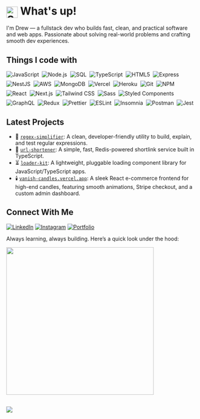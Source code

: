 <h1><img src="https://media.giphy.com/media/hvRJCLFzcasrR4ia7z/giphy.gif" alt="Sparkle welcome gif" width="30" style="vertical-align: middle;" /> What's up!</h1>
<p>I'm Drew — a fullstack dev who builds fast, clean, and practical software and web apps. Passionate about solving real-world problems and crafting smooth dev experiences.</p>

<h2>Things I code with</h2>

<div style="display: flex; flex-wrap: wrap; gap: 8px; align-items: center;">
  <!-- Languages & Core -->
  <img src="https://img.shields.io/badge/JavaScript-F7DF1E?style=flat&logo=javascript&logoColor=black" alt="JavaScript" />
  <img src="https://img.shields.io/badge/Node.js-339933?style=flat&logo=node.js&logoColor=white" alt="Node.js" />
  <img src="https://img.shields.io/badge/SQL-4479A1?style=flat&logo=postgresql&logoColor=white" alt="SQL" />
  <img src="https://img.shields.io/badge/TypeScript-3178C6?style=flat&logo=typescript&logoColor=white" alt="TypeScript" />
  <img src="https://img.shields.io/badge/HTML5-E34F26?style=flat&logo=html5&logoColor=white" alt="HTML5" />

  <!-- Backend & DevOps -->
  <img src="https://img.shields.io/badge/Express-000000?style=flat&logo=express&logoColor=white" alt="Express" />
  <img src="https://img.shields.io/badge/NestJS-E0234E?style=flat&logo=nestjs&logoColor=white" alt="NestJS" />
  <img src="https://img.shields.io/badge/AWS-4B32C3?style=flat&logo=amazon-aws&logoColor=white" alt="AWS" />
  <!-- <img src="https://img.shields.io/badge/Redis-DC382D?style=flat&logo=redis&logoColor=white" alt="Redis" /> -->
  <img src="https://img.shields.io/badge/MongoDB-47A248?style=flat&logo=mongodb&logoColor=white" alt="MongoDB" />
  <!-- <img src="https://img.shields.io/badge/Docker-2496ED?style=flat&logo=docker&logoColor=white" alt="Docker" /> -->
  <!-- <img src="https://img.shields.io/badge/GitHub_Actions-2088FF?style=flat&logo=github-actions&logoColor=white" alt="GitHub Actions" /> -->
  <img src="https://img.shields.io/badge/Vercel-000000?style=flat&logo=vercel&logoColor=white" alt="Vercel" />
  <img src="https://img.shields.io/badge/Heroku-430098?style=flat&logo=heroku&logoColor=white" alt="Heroku" />
  <img src="https://img.shields.io/badge/Git-F05032?style=flat&logo=git&logoColor=white" alt="Git" />
  <img src="https://img.shields.io/badge/NPM-CB3837?style=flat&logo=npm&logoColor=white" alt="NPM" />

  <!-- Frontend -->
  <img src="https://img.shields.io/badge/React-61DAFB?style=flat&logo=react&logoColor=black" alt="React" />
  <img src="https://img.shields.io/badge/Next.js-000000?style=flat&logo=next.js&logoColor=white" alt="Next.js" />
  <img src="https://img.shields.io/badge/Tailwind_CSS-38B2AC?style=flat&logo=tailwind-css&logoColor=white" alt="Tailwind CSS" />
  <img src="https://img.shields.io/badge/Sass-CC6699?style=flat&logo=sass&logoColor=white" alt="Sass" />
  <img src="https://img.shields.io/badge/Styled_Components-DB7093?style=flat&logo=styled-components&logoColor=white" alt="Styled Components" />
  <img src="https://img.shields.io/badge/GraphQL-E10098?style=flat&logo=graphql&logoColor=white" alt="GraphQL" />
  <img src="https://img.shields.io/badge/Redux-764ABC?style=flat&logo=redux&logoColor=white" alt="Redux" />

  <!-- Tools -->
  <img src="https://img.shields.io/badge/Prettier-F7B93E?style=flat&logo=prettier&logoColor=black" alt="Prettier" />
  <img src="https://img.shields.io/badge/ESLint-4B32C3?style=flat&logo=eslint&logoColor=white" alt="ESLint" />
  <img src="https://img.shields.io/badge/Insomnia-4000BF?style=flat&logo=insomnia&logoColor=white" alt="Insomnia" />
  <img src="https://img.shields.io/badge/Postman-FF6C37?style=flat&logo=postman&logoColor=white" alt="Postman" />
  <img src="https://img.shields.io/badge/Jest-C21325?style=flat&logo=jest&logoColor=white" alt="Jest" />
</div>

<h2>Latest Projects</h2>

- 🧠 [`regex-simplifier`](https://www.npmjs.com/package/@the-node-forge/regex-simplifier): A clean, developer-friendly utility to build, explain, and test regular expressions.  
- 🔗 [`url-shortener`](https://www.npmjs.com/package/@the-node-forge/url-shortener): A simple, fast, Redis-powered shortlink service built in TypeScript.  
- ⏳ [`loader-kit`](https://www.npmjs.com/package/@the-node-forge/loader-kit): A lightweight, pluggable loading component library for JavaScript/TypeScript apps.  
- 🕯️ [`vanish-candles.vercel.app`](https://vanish-candles.vercel.app): A sleek React e-commerce frontend for high-end candles, featuring smooth animations, Stripe checkout, and a custom admin dashboard.


<h2>Connect With Me</h2>

[![LinkedIn](https://img.shields.io/badge/LinkedIn-0A66C2?style=flat&logo=linkedin&logoColor=white)](https://www.linkedin.com/in/andrewgomez1992)
[![Instagram](https://img.shields.io/badge/Instagram-E4405F?style=flat&logo=instagram&logoColor=white)](https://instagram.com/_drewgomez_)
[![Portfolio](https://img.shields.io/badge/Portfolio-000000?style=flat&logo=vercel&logoColor=white)](https://react-portfolio-tau-orcin.vercel.app/)

<!-- <div align="center">
<picture>
  <source media="(prefers-color-scheme: dark)" srcset="https://raw.githubusercontent.com/andrewgomez1992/snk/output/github-snake-dark.svg" />
  <source media="(prefers-color-scheme: light)" srcset="https://raw.githubusercontent.com/andrewgomez1992/snk/output/github-snake.svg" />
  <img alt="github contribution grid snake animation" src="https://raw.githubusercontent.com/andrewgomez1992/snk/output/github-snake.svg" />
</picture>
</div> -->

<!-- <h2 align="center">⚡ Lil Snapshot</h2> -->

<p>Always learning, always building. Here’s a quick look under the hood:</p>

<div>
  <!-- GitHub Stats -->
  <!-- <img width="390" src="https://github-readme-stats.vercel.app/api?username=andrewgomez1992&show_icons=true&theme=tokyonight&hide_border=true&rank_icon=github" /> -->
  <img width="390" src="https://github-readme-stats.vercel.app/api/top-langs/?username=andrewgomez1992&layout=compact&theme=tokyonight&hide_border=true" />
</div>

<br/>

<p>
  <img src="https://capsule-render.vercel.app/api?type=waving&color=5D3FD3&height=100&section=footer"/>
</p>
